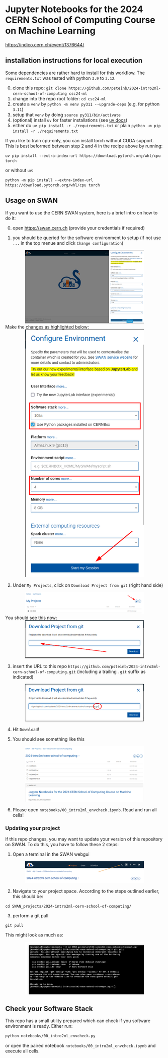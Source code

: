 # Jupyter Notebooks for the 2024 CERN School of Computing Course on Machine Learning

https://indico.cern.ch/event/1376644/

## installation instructions for local execution

Some dependencies are rather hard to install for this workflow. The `requirements.txt` was tested with python `3.9` to `3.12`. 

0. clone this repo: `git clone https://github.com/psteinb/2024-intro2ml-cern-school-of-computing csc24-ml`
1. change into the repo root folder: `cd csc24-ml`
2. create a `venv` by `python -m venv py311 --upgrade-deps` (e.g. for python `3.11`)
3. setup that `venv` by doing `source py311/bin/activate`
4. (optional) install `uv` for faster installations (see [uv docs](https://github.com/astral-sh/uv))
5. either do `uv pip install -r ./requirements.txt` or plain `python -m pip install -r ./requirements.txt`

If you like to train cpu-only, you can install torch without CUDA support. This is best beformed between step 2 and 4 in the recipe above by running:
```shell
uv pip install --extra-index-url https://download.pytorch.org/whl/cpu torch
```
or without `uv`:
```shell
python -m pip install --extra-index-url https://download.pytorch.org/whl/cpu torch
```

## Usage on SWAN

If you want to use the CERN SWAN system, here is a brief intro on how to do it:

0. open https://swan.cern.ch (provide your credentials if required)

1. you should be queried for the software environment to setup (if not use `...` in the top menue and click `Change configuration`)  
<div style="display: block;margin-left: auto;margin-right: auto;width: 75%;"><img src="notebooks/img/swan-00-env-defaults.png" alt="default SWAN software environment"></div>  
Make the changes as highlighted below:  
<div style="display: block;margin-left: auto;margin-right: auto;width: 75%;"><img src="notebooks/img/swan-00-env-changes.png" alt="edited SWAN software environment"></div>

2. Under `My Projects`, click on `Download Project from git` (right hand side)  
<div style="display: block;margin-left: auto;margin-right: auto;width: 75%;"><img src="notebooks/img/swan-01-landing.png" alt="SWAN projects landing page"></div>  
You should see this now:  
<div style="display: block;margin-left: auto;margin-right: auto;width: 75%;"><img src="notebooks/img/swan-02-gitproject-empty.png" alt="SWAN git project URL"></div>  

3. insert the URL to this repo `https://github.com/psteinb/2024-intro2ml-cern-school-of-computing.git` (including a trailing `.git` suffix as indicated)  
<div style="display: block;margin-left: auto;margin-right: auto;width: 75%;"><img src="notebooks/img/swan-02-gitproject-filled-suffix.png" alt="SWAN git project filled correctly"></div>  

4. Hit `Download`! 

5. You should see something like this   
<div style="display: block;margin-left: auto;margin-right: auto;width: 75%;"><img src="notebooks/img/swan-03-repo-ready.png" alt="SWAN git project correctly downloaded"></div>  

6. Please open `notebooks/00_intro2ml_envcheck.ipynb`. Read and run all cells!

### Updating your project 

If this repo changes, you may want to update your version of this repository on SWAN. To do this, you have to follow these 2 steps:

1. Open a terminal in the SWAN webgui   
<div style="display: block;margin-left: auto;margin-right: auto;width: 75%;"><img src="notebooks/img/swan-pull-00-terminal.png" alt="SWAN terminal"></div>  

2. Navigate to your project space. According to the steps outlined earlier, this should be:
``` shell
cd SWAN_projects/2024-intro2ml-cern-school-of-computing/
```

3. perform a git pull
``` shell
git pull
```
This might look as much as:
<div style="display: block;margin-left: auto;margin-right: auto;width: 75%;"><img src="notebooks/img/swan-pull-01-cdandpull.png" alt="SWAN terminal"></div>  

## Check your Software Stack

This repo has a small utility prepared which can check if you software environment is ready. Either run:
``` bash
python notebooks/00_intro2ml_envcheck.py
```
or open the paired notebook `notebooks/00_intro2ml_envcheck.ipynb` and execute all cells.
